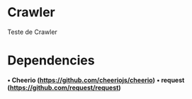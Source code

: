 # Crawler

Teste de Crawler

# Dependencies

__&#8226; Cheerio (https://github.com/cheeriojs/cheerio)__
__&#8226; request (https://github.com/request/request)__


